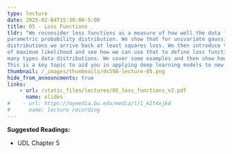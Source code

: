 ```yaml
---
type: lecture
date: 2025-02-04T15:30:00-5:00
title: 05 - Loss Functions
tldr: "We reconsider loss functions as a measure of how well the data fits to
parametric probability distribution. We show that for univariate gaussian
distributions we arrive back at least squares loss. We then introduce the notion
of maximum likelihood and see how we can use that to define loss functions for
many types data distributions. We cover some examples and then show how to generalize.
This is a key topic to aid you in applying deep learning models to new types of data."
thumbnail: /_images/thumbnails/ds598-lecture-05.png
hide_from_announcments: true
links: 
    - url: /static_files/lectures/05_loss_functions_v2.pdf
      name: slides
#    - url: https://mymedia.bu.edu/media/t/1_k2t4xjkd
#      name: lecture recording
---
```

**Suggested Readings:**
- UDL Chapter 5
